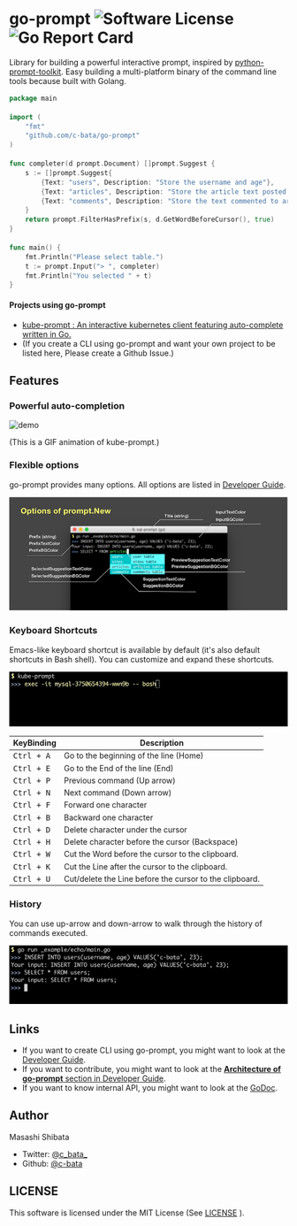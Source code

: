 # go-prompt ![Software License](https://img.shields.io/badge/license-MIT-brightgreen.svg?style=flat-square) ![Go Report Card](https://goreportcard.com/badge/github.com/c-bata/go-prompt)

Library for building a powerful interactive prompt, inspired by [python-prompt-toolkit](https://github.com/jonathanslenders/python-prompt-toolkit).
Easy building a multi-platform binary of the command line tools because built with Golang.

```go
package main

import (
	"fmt"
	"github.com/c-bata/go-prompt"
)

func completer(d prompt.Document) []prompt.Suggest {
	s := []prompt.Suggest{
		{Text: "users", Description: "Store the username and age"},
		{Text: "articles", Description: "Store the article text posted by user"},
		{Text: "comments", Description: "Store the text commented to articles"},
	}
	return prompt.FilterHasPrefix(s, d.GetWordBeforeCursor(), true)
}

func main() {
	fmt.Println("Please select table.")
	t := prompt.Input("> ", completer)
	fmt.Println("You selected " + t)
}
```


#### Projects using go-prompt

* [kube-prompt : An interactive kubernetes client featuring auto-complete written in Go.](https://github.com/c-bata/kube-prompt)
* (If you create a CLI using go-prompt and want your own project to be listed here, Please create a Github Issue.)

## Features

### Powerful auto-completion

![demo](https://github.com/c-bata/assets/raw/master/go-prompt/kube-prompt.gif)

(This is a GIF animation of kube-prompt.)

### Flexible options

go-prompt provides many options. All options are listed in [Developer Guide](./DEVELOPER_GUIDE.md).

![options](https://github.com/c-bata/assets/raw/master/go-prompt/prompt-options.png)

### Keyboard Shortcuts

Emacs-like keyboard shortcut is available by default (it's also default shortcuts in Bash shell).
You can customize and expand these shortcuts.

![keyboard shortcuts](https://github.com/c-bata/assets/raw/master/go-prompt/keyboard-shortcuts.gif)

KeyBinding          | Description
--------------------|---------------------------------------------------------
<kbd>Ctrl + A</kbd> | Go to the beginning of the line (Home)
<kbd>Ctrl + E</kbd> | Go to the End of the line (End)
<kbd>Ctrl + P</kbd> | Previous command (Up arrow)
<kbd>Ctrl + N</kbd> | Next command (Down arrow)
<kbd>Ctrl + F</kbd> | Forward one character
<kbd>Ctrl + B</kbd> | Backward one character
<kbd>Ctrl + D</kbd> | Delete character under the cursor
<kbd>Ctrl + H</kbd> | Delete character before the cursor (Backspace)
<kbd>Ctrl + W</kbd> | Cut the Word before the cursor to the clipboard.
<kbd>Ctrl + K</kbd> | Cut the Line after the cursor to the clipboard.
<kbd>Ctrl + U</kbd> | Cut/delete the Line before the cursor to the clipboard.

### History

You can use up-arrow and down-arrow to walk through the history of commands executed.

![History](https://github.com/c-bata/assets/raw/master/go-prompt/history.gif)


## Links

* If you want to create CLI using go-prompt, you might want to look at the [Developer Guide](./DEVELOPER_GUIDE.md).
* If you want to contribute, you might want to look at the [ **Architecture of go-prompt** section in Developer Guide](./DEVELOPER_GUIDE.md).
* If you want to know internal API, you might want to look at the [GoDoc](http://godoc.org/github.com/c-bata/go-prompt).

## Author

Masashi Shibata

* Twitter: [@c\_bata\_](https://twitter.com/c_bata_/)
* Github: [@c-bata](https://github.com/c-bata/)

## LICENSE

This software is licensed under the MIT License (See [LICENSE](./LICENSE) ).

